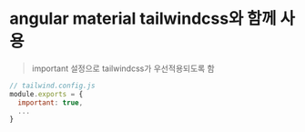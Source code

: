 # angular material tailwindcss와 함께 사용

> important 설정으로 tailwindcss가 우선적용되도록 함

```js
// tailwind.config.js
module.exports = {
  important: true,
  ...
}
```
